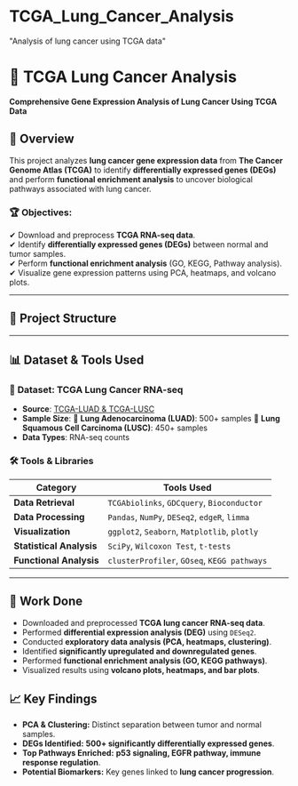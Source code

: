 # TCGA_Lung_Cancer_Analysis
 "Analysis of lung cancer using TCGA data"
 # 🧬 TCGA Lung Cancer Analysis  
**Comprehensive Gene Expression Analysis of Lung Cancer Using TCGA Data**  

## 📌 Overview  
This project analyzes **lung cancer gene expression data** from **The Cancer Genome Atlas (TCGA)** to identify **differentially expressed genes (DEGs)** and perform **functional enrichment analysis** to uncover biological pathways associated with lung cancer.  

### 🏆 **Objectives:**  
✔ Download and preprocess **TCGA RNA-seq data**.  
✔ Identify **differentially expressed genes (DEGs)** between normal and tumor samples.  
✔ Perform **functional enrichment analysis** (GO, KEGG, Pathway analysis).  
✔ Visualize gene expression patterns using PCA, heatmaps, and volcano plots.  

---

## 📂 **Project Structure**  


---

## 📊 **Dataset & Tools Used**  

### 🔬 **Dataset: TCGA Lung Cancer RNA-seq**  
- **Source**: [TCGA-LUAD & TCGA-LUSC](https://portal.gdc.cancer.gov/)  
- **Sample Size**: 🔹 **Lung Adenocarcinoma (LUAD)**: 500+ samples 🔹 **Lung Squamous Cell Carcinoma (LUSC)**: 450+ samples  
- **Data Types**: RNA-seq counts  

### 🛠 **Tools & Libraries**  

| **Category** | **Tools Used** |
|-------------|---------------|
| **Data Retrieval** | `TCGAbiolinks`, `GDCquery`, `Bioconductor` |
| **Data Processing** | `Pandas`, `NumPy`, `DESeq2`, `edgeR`, `limma` |
| **Visualization** | `ggplot2`, `Seaborn`, `Matplotlib`, `plotly` |
| **Statistical Analysis** | `SciPy`, `Wilcoxon Test`, `t-tests` |
| **Functional Analysis** | `clusterProfiler`, `GOseq`, `KEGG pathways` |

---


## 📌 Work Done  
- Downloaded and preprocessed **TCGA lung cancer RNA-seq data**.  
- Performed **differential expression analysis (DEG)** using `DESeq2`.  
- Conducted **exploratory data analysis (PCA, heatmaps, clustering)**.  
- Identified **significantly upregulated and downregulated genes**.  
- Performed **functional enrichment analysis (GO, KEGG pathways)**.  
- Visualized results using **volcano plots, heatmaps, and bar plots**.  

## 📈 Key Findings  
- **PCA & Clustering:** Distinct separation between tumor and normal samples.  
- **DEGs Identified:** **500+ significantly differentially expressed genes**.  
- **Top Pathways Enriched:** **p53 signaling, EGFR pathway, immune response regulation**.  
- **Potential Biomarkers:** Key genes linked to **lung cancer progression**.  

